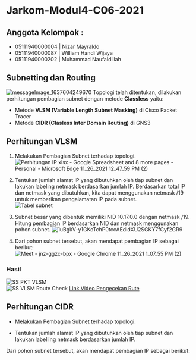 # Jarkom-Modul4-C06-2021

## Anggota Kelompok : 
- 05111940000004 | Nizar Mayraldo
- 05111940000087 | William Handi Wijaya
- 05111940000202 | Muhammad Naufaldillah

## Subnetting dan Routing
![messageImage_1637604249670](https://user-images.githubusercontent.com/68325900/143531414-9f16b6ac-a0df-47d9-8f12-4e4c55758e8a.jpg)
Topologi telah ditentukan, dilakukan perhitungan pembagian subnet dengan metode **Classless** yaitu:
- Metode **VLSM (Variable Length Subnet Masking)** di Cisco Packet Tracer
- Metode **CIDR (Clasless Inter Domain Routing)** di GNS3

## Perhitungan VLSM
1. Melakukan Pembagian Subnet terhadap topologi.
![Perhitungan IP xlsx - Google Spreadsheet and 8 more pages - Personal - Microsoft​ Edge 11_26_2021 12_47_59 PM (2)](https://user-images.githubusercontent.com/68325900/143533230-65745c42-2240-46fd-92fa-3a75b6311bb2.png)

2. Tentukan jumlah alamat IP yang dibutuhkan oleh tiap subnet dan lakukan labeling netmask berdasarkan jumlah IP.
Berdasarkan total IP dan netmask yang dibutuhkan, kita dapat menggunakan netmask /19 untuk memberikan pengalamatan IP pada subnet.  
![Tabel subnet](https://user-images.githubusercontent.com/52129348/143670721-da130247-709b-4bab-b73a-51a5d4dec226.png)  

3. Subnet besar yang dibentuk memiliki NID 10.17.0.0 dengan netmask /19. Hitung pembagian IP berdasarkan NID dan netmask menggunakan pohon subnet.
![1uBgkV-y1GKoTchP0tccAEdidXU2SGKY7fCyf2GR9](https://user-images.githubusercontent.com/68325900/143534581-1778cb01-d9f4-4199-82c5-d88a8f0f63c7.jpg)

4. Dari pohon subnet tersebut, akan mendapat pembagian IP sebagai berikut:
![Meet - jnz-ggzc-bpx - Google Chrome 11_26_2021 1_07_55 PM (2)](https://user-images.githubusercontent.com/68325900/143535045-285f6e33-8db2-42be-ac05-87a0cb8eaa39.png)

### Hasil
![SS PKT VLSM](https://user-images.githubusercontent.com/52129348/143670777-0a285924-c1e5-4c36-9814-c21e30442aac.png)  
![SS VLSM Route Check](https://user-images.githubusercontent.com/52129348/143670786-19622d5c-b7fc-4973-8de4-29a99c642cff.png)
[Link Video Pengecekan Rute](https://www.youtube.com/watch?v=VQ4zUI2XL3o)

## Perhitungan CIDR
- Melakukan Pembagian Subnet terhadap topologi.

- Tentukan jumlah alamat IP yang dibutuhkan oleh tiap subnet dan lakukan labelling netmask berdasarkan jumlah IP.

Dari pohon subnet tersebut, akan mendapat pembagian IP sebagai berikut:
